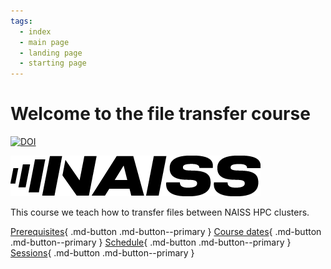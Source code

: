 ```yaml
---
tags:
  - index
  - main page
  - landing page
  - starting page
---
```


# Welcome to the file transfer course

<!-- markdownlint-disable MD013 --><!-- Badges cannot be split up over lines, hence will break 80 characters per line -->

[![DOI](https://zenodo.org/badge/885247031.svg)](https://doi.org/10.5281/zenodo.14626409)

<!-- markdownlint-enable MD013 -->

![NAISS logo](logo/naiss_logo_inverted.png)

This course we teach how to transfer files between NAISS HPC clusters.

[Prerequisites](prereqs/README.md){ .md-button .md-button--primary }
[Course dates](course_dates.md){ .md-button .md-button--primary }
[Schedule](schedule.md){ .md-button .md-button--primary }
[Sessions](sessions/intro.md){ .md-button .md-button--primary }
